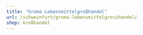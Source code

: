 ```yaml
---
title: "Groma Lebensmittelgroßhandel"
url: /schweinfurt/groma-lebensmittelgrosshandel/
shop: Großhandel
---
```

